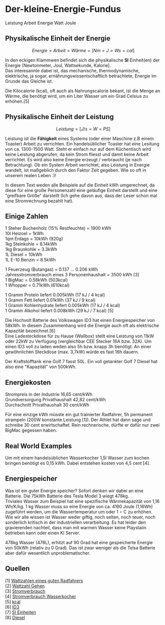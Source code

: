 # Der-kleine-Energie-Fundus
Leistung Arbeit Energie Watt Joule 

## Physikalische Einheit der Energie
```math
Energie = Arbeit = Wärme = [Nm = J = Ws = cal]  
```
In den eckigen Klammwen befindet sich die physikalische **SI** Einheit(en) der Energie [Newtonmeter, Joul, Wattsekunde, Kalorie].   
Das interesannte dabei ist, das mechanische, thermodynamische, elektrische, ja sogar, ernährungswissentschaftlich betrachtete, Energie im Grunde das Gleiche ist.  

Die Kilocalorie (kcal), oft auch als Nahrungscalorie bekant, ist die Menge an Wärme, die benötigt wird, um ein Liter Wasser um ein Grad Celsius zu erhöhen.[5]  

## Physikalische Einheit der Leistung
```math
Leistung = [J/s = W = PS]  
```

Leistung ist die **Fähigkeit** eines Systems (oder einer Maschine z.B einem Toaster) Arbeit zu verrichten.
Ein handelsüblicher Toaster hat eine Lesitung von ca. 1300-1500 Watt.
Steht er einfach nur auf dem Küchentisch wird keine Leistung abgerufen, da kein Strom fliesst und damit keine Arbeit verrichtet.
Es wird also keine Energie erzeugt / verbraucht (je nach Betrachtung).
Ob ein System Arbeit verrichtet, also Leistung in Energie wandelt, ist maßgeblich durch den Faktor Zeit gegeben.
Wie so oft in unserem realen Leben :)!  

In diesem Text weden alle Beispiele auf die Einheit kWh umgerechnet, da diese für eine große Personenzahl eine geläufige Einheit darstellt und eine "greifbare Größe" darstellt (Ich gehe davon aus, dass der Leser schon mal eine Stromrechnung bezahlt hat).  

## Einige Zahlen
1 Steher Buchenholz (15% Restfeuchte) = 1900 kWh  
10l Heizoel = 1kWh   
1qm Erdags = 10kWh (920g)  
1kg Steinkohle = 8.14kWh  
1kg Braunkohle = 3.3kWh  
1L Diesel = 10kWh  
1L E-10 Benzin = 8.5kWh

1 Feuerzeug (Butangas) = 0.137 ... 0.206 kWh  
Jahresstromverbrauch eines 3 Personenhaushalt = 3500 kWh [3]  
1 BigMac = 0.58kWh (503kcal)  
1 Whopper = 0.71kWh (610kcal)    

1 Gramm Protein liefert 0.005kWh (17 kJ / 4 kcal)  
1 Gramm Fett liefert 0.01kWh (37 kJ / 9 kcal)  
1 Gramm Kohlenhydrate liefert 0.005kWh (17 kJ / 4 kcal)  
1 Gramm Alkohol liefert 0.008kWh (29 kJ / 7 kcal)  [5]

Die Hochvolt Batterie des Volkswagen ID3 hat einen Energiespeicher von 58kWh. In diesem Zusammenhang wird die Energie auch oft als elektrische Kapazität bezeichnet.[6]  
Eine Ladesteckdose für zu Hause (Wallbox) stellt eine Leistung von 11kW oder 22kW zu Verfügung (vergleichbar CEE Stecker 16A bzw. 32A).
Um einen ID3 voll zu laden weden also 5h bzw. knapp 3h benötigt. An einer gewöhnlichen Steckdose (max. 3,7kW) würde es fast 16h dauern.  

Der Kraftstofftank eine Golf 7 fasst 50L. Ein voll getankter Golf 7 Diesel hat also eine "Kapazität" von 500kWh.  

## Energiekosten
Strompreis in der Industrie 16,65 cent/kWh  
Grundversorgung Privathaushalt 42,82 cent/kWh  
Durchschnitt Privathaushalt 30 cent/kWh  

Für eine einzige kWh müsste ein gut trainierter Radfahrer, 5h permanent strampeln (200W konstante Leistung [1]). Der Athlet hat dann sage und schreibe 30 cent erwirtschaftet. Rein rechnerische, dürfte er dafür nur zwei BigMac gegessen haben.  
## Real World Examples
Um mit einem handelsüblichen Wasserkocher 1,5l Wasser zum kochen bringen benötigt es 0,15 kWh. Dabei entstehen kosten von 4,5 cent [4].  

## Energiespeicher
Was ist ein guter Energie speicher? Sofort denken wir dabei an eine Batterie. Die 75kWh Batterie des Tesla Model 3 wiegt 478kg.  
Triviales Wasser zum Beispiel hat eine spezifische Wärmekapazität von 1,16 Wh/K/kg. 1 kg Wasser muss so eine Energie von ca. 4190 Joule (1,16Wh) zugeführt werden, um die Wassertemperatur um oder 1 ∘ C zu erhöhen.  
Wie wir alle wissen ist Wasser weder giftig, noch selten, noch teuer, noch sonderlich kritisch in der industriellen verarbeitung. Es hat leider den gravierenden nachteil, dass man mit warmen Wasser keine Playstaiin betrieben kann oder einen KI Server. 

478kg Wasser (478L), erhitzt auf 90 Grad hat eine gespeicherte Energie von 50kWh (relativ zu 0 Grad). Das ist zwar weniger als die Telsa Batterie aber dafür wesentlich unproblematischer.  

## Quellen
[1] [Wattzahlen eines guten Radfahrers](https://blog.2peak.com/was-sind-die-durchschnittlichen-wattzahlen-eines-guten-radfahrers/)  
[2] [Wattzahl Gehen](https://www.trainingbeicopd.de/lunge_leistung.html)  
[3] [Stromverbrauch](https://www.adac.de/rund-ums-haus/energie/spartipps/stromverbrauch-im-haushalt/#stromverbrauch-von-3-personen)  
[4] [Stromverbrauch Wasserkocher](https://github.com/LMWB/Der-kleine-Energie-Fundus/tree/main/Wasserkocher)  
[5] [kcal](https://www.gesundheit.gv.at/lexikon/K/kalorie1-hk.html)  
[6] [ID3](https://de.m.wikipedia.org/wiki/VW_ID.3)  
[7] [SI Einheiten](https://www.chemie.de/lexikon/Internationales_Einheitensystem.html#:~:text=Im%20internationalen%20Gr%C3%B6%C3%9Fen%2D%20bzw.,SI%20in%20dieser%20Reihenfolge%20definiert.)  
[8] [Diesel](https://www.aampere.com/blog/wie-nachhaltig-ist-ein-e-auto)  




